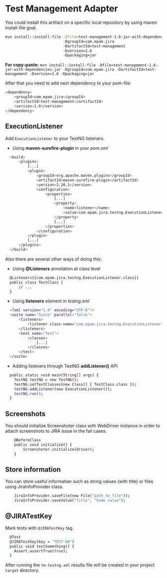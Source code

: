 # Test Management Adapter

You could install this artifact on a specific local repository by using maven install-file goal.
```bash
mvn install::install-file -Dfile=test-management-1.6-jar-with-dependencies.jar 
                          -DgroupId=com.epam.jira 
                          -DartifactId=test-management 
                          -Dversion=1.6 
                          -Dpackaging=jar
```
**For copy-paste:** `mvn install::install-file -Dfile=test-management-1.6-jar-with-dependencies.jar -DgroupId=com.epam.jira -DartifactId=test-management -Dversion=1.6 -Dpackaging=jar`

After that you need to add next dependency to your pom-file: 
```bash
<dependency>
    <groupId>com.epam.jira</groupId>
    <artifactId>test-management</artifactId>
    <version>1.6</version>
</dependency>
```

## ExecutionListener
Add `ExecutionListener` to your TestNG listeners. 

* Using **maven-surefire-plugin** in your *pom.xml*

```bash
  <build>
      <plugins>
          [...]
          <plugin>
              <groupId>org.apache.maven.plugins</groupId>
              <artifactId>maven-surefire-plugin</artifactId>
              <version>2.20.1</version>
              <configuration>
                  <properties>
                      [...]
                      <property>
                          <name>listener</name>
                          <value>com.epam.jira.testng.ExecutionListener</value>
                      </property>
                      [...]
                  </properties>
              </configuration>
          </plugin>
          [...]
      </plugins>
  </build>
```

Also there are several other ways of doing this:
* Using **@Listeners** annotation at class level
```bash
  @Listeners({com.epam.jira.testng.ExecutionListener.class})
  public class TestClass {
      // ...
  }
```
* Using **listeners** element in *testng.xml*
```bash
  <?xml version="1.0" encoding="UTF-8"?>
  <suite name="Suite" parallel="false">
	  <listeners>
		  <listener class-name="com.epam.jira.testng.ExecutionListener" />
	  </listeners>
	  <test name="Test">
		  <classes>
			  [...]
		  </classes>
	  </test>
  </suite>
```
* Adding listeners through TestNG **addListener()** API
```bash
  public static void main(String[] args) {
    TestNG testNG = new TestNG();
    testNG.setTestClasses(new Class[] { TestClass.class });
    testNG.addListener(new ExecutionListener());
    testNG.run();
  }
```

## Screenshots
You should initialize Screenshoter class with WebDriver instance in order to attach screenshots to JIRA issue in the fail cases.
```bash
    @BeforeClass
    public void initialize() {
        Screenshoter.initialize(driver);
    }
```

## Store information
You can store useful informatian such as string values (with title) or files using JiraInfoProvider class.
```bash
    JiraInfoProvider.saveFile(new File("path_to_file"));
    JiraInfoProvider.saveValue("Title", "Some value");
```

## @JIRATestKey
Mark tests with `@JIRATestKey` tag.

```bash
  @Test
  @JIRATestKey(key = "TEST-08")
  public void testSomething() {
    Assert.assertTrue(true);
  }
```

After running the `tm-testng.xml` results file will be created in your project `target` directory.
